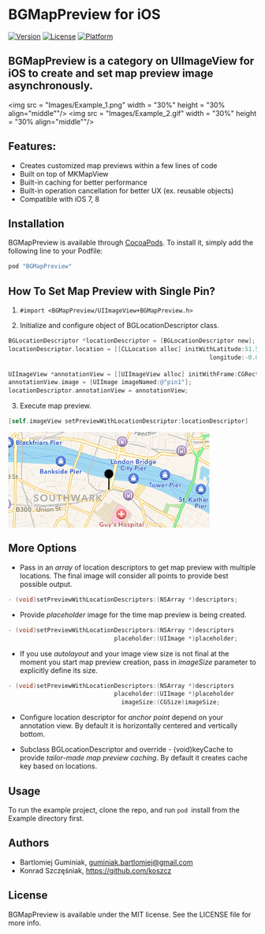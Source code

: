 # BGMapPreview for iOS

[![Version](https://img.shields.io/cocoapods/v/BGMapPreview.svg?style=flat)](http://cocoapods.org/pods/BGMapPreview)
[![License](https://img.shields.io/cocoapods/l/BGMapPreview.svg?style=flat)](http://cocoapods.org/pods/BGMapPreview)
[![Platform](https://img.shields.io/cocoapods/p/BGMapPreview.svg?style=flat)](http://cocoapods.org/pods/BGMapPreview)

## BGMapPreview is a category on UIImageView for iOS to create and set map preview image asynchronously.

<img src = "Images/Example_1.png" width = "30%" height = "30% align="middle""/>
<img src = "Images/Example_2.gif" width = "30%" height = "30% align="middle""/>


## Features:
* Creates customized map previews within a few lines of code
* Built on top of MKMapView
* Built-in caching for better performance
* Built-in operation cancellation for better UX (ex. reusable objects)
* Compatible with iOS 7, 8

## Installation

BGMapPreview is available through [CocoaPods](http://cocoapods.org). To install
it, simply add the following line to your Podfile:

```ruby
pod "BGMapPreview"
```

## How To Set Map Preview with Single Pin?

1) ``` #import <BGMapPreview/UIImageView+BGMapPreview.h> ```

2) Initialize and configure object of BGLocationDescriptor class.
```objective-c
BGLocationDescriptor *locationDescriptor = [BGLocationDescriptor new];
locationDescriptor.location = [[CLLocation alloc] initWithLatitude:51.5057879f 
                                                         longitude:-0.0887631f];

UIImageView *annotationView = [[UIImageView alloc] initWithFrame:CGRectMake(0, 0, 32.f, 32.f)];
annotationView.image = [UIImage imageNamed:@"pin1"];
locationDescriptor.annotationView = annotationView;
``` 

3) Execute map preview.
```objective-c
[self.imageView setPreviewWithLocationDescriptor:locationDescriptor]
```
<img src = "Images/mapPreviewExample1.png" align="middle"/>

## More Options

* Pass in an *array* of location descriptors to get map preview with multiple locations. The final image will consider all points to provide best possible output.
```objective-c
- (void)setPreviewWithLocationDescriptors:(NSArray *)descriptors;
```

* Provide *placeholder* image for the time map preview is being created.
```objective-c
- (void)setPreviewWithLocationDescriptors:(NSArray *)descriptors
                              placeholder:(UIImage *)placeholder;
```
* If you use *autolayout* and your image view size is not final at the moment you start map preview creation, pass in *imageSize* parameter to explicitly define its size.
```objective-c
- (void)setPreviewWithLocationDescriptors:(NSArray *)descriptors
                              placeholder:(UIImage *)placeholder
                                imageSize:(CGSize)imageSize;
```
* Configure location descriptor for *anchor point* depend on your annotation view. By default it is horizontally centered and vertically bottom.

* Subclass BGLocationDescriptor and override - (void)keyCache to provide *tailor-made map preview caching*. By default it creates cache key based on locations.

## Usage

To run the example project, clone the repo, and run `pod `install from the Example directory first.


## Authors

* Bartlomiej Guminiak, guminiak.bartlomiej@gmail.com
* Konrad Szczęśniak, https://github.com/koszcz

## License

BGMapPreview is available under the MIT license. See the LICENSE file for more info.
